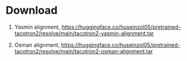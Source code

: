 # Download

1. Yasmin alignment, https://huggingface.co/huseinzol05/pretrained-tacotron2/resolve/main/tacotron2-yasmin-alignment.tar

2. Osman alignment, https://huggingface.co/huseinzol05/pretrained-tacotron2/resolve/main/tacotron2-osman-alignment.tar